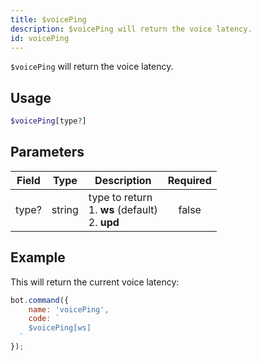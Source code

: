 ```yaml
---
title: $voicePing
description: $voicePing will return the voice latency.
id: voicePing
---
```


`$voicePing` will return the voice latency.

## Usage

```php
$voicePing[type?]
```

## Parameters

| Field | Type   | Description                                                 | Required |
|-------|--------|-------------------------------------------------------------|:--------:|
| type? | string | type to return <br /> 1. **ws** (default) <br /> 2. **upd** |  false   |

## Example

This will return the current voice latency:

```javascript
bot.command({
    name: 'voicePing',
    code: `
    $voicePing[ws]
  `
});
```